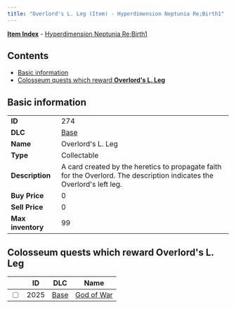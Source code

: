 ```yaml
---
title: "Overlord's L. Leg (Item) - Hyperdimension Neptunia Re;Birth1"
---
```


[**Item Index**](/neptunia/rb1/item/index.html) - [Hyperdimension Neptunia Re;Birth1](/neptunia/rb1)

## Contents

- [Basic information](#basic-information)
- [Colosseum quests which reward **Overlord's L. Leg**](#colosseum-quests-which-reward-overlords-l-leg)

## Basic information

|   |   |
| -- | -- |
| **ID** | 274 |
| **DLC** | [Base](/neptunia/rb1/dlc/1-base.html) |
| **Name** | Overlord's L. Leg |
| **Type** | Collectable |
| **Description** | A card created by the heretics to propagate faith for the Overlord. The description indicates the Overlord's left leg. |
| **Buy Price** | 0 |
| **Sell Price** | 0 |
| **Max inventory** | 99 |


## Colosseum quests which reward **Overlord's L. Leg**

|    | ID | DLC | Name |
| -- | -- | --- | ---- |
| <input type="checkbox" id="rb1-colosseum-1-2025" class="trackbox" /> | 2025 | [Base](/neptunia/rb1/dlc/1-base.html) | [God of War](/neptunia/rb1/colosseum/1-2025-god-of-war.html) |

